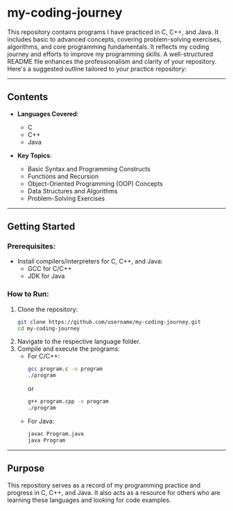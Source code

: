 # my-coding-journey
This repository contains programs I have practiced in C, C++, and Java. It includes basic to advanced concepts, covering problem-solving exercises, algorithms, and core programming fundamentals. It reflects my coding journey and efforts to improve my programming skills.
A well-structured README file enhances the professionalism and clarity of your repository. Here's a suggested outline tailored to your practice repository:  

---

## **Contents**  
- **Languages Covered**:  
  - C  
  - C++  
  - Java  

- **Key Topics**:  
  - Basic Syntax and Programming Constructs  
  - Functions and Recursion  
  - Object-Oriented Programming (OOP) Concepts  
  - Data Structures and Algorithms  
  - Problem-Solving Exercises  

---

## **Getting Started**  
### Prerequisites:  
- Install compilers/interpreters for C, C++, and Java:  
  - GCC for C/C++  
  - JDK for Java  

### How to Run:  
1. Clone the repository:  
   ```bash
   git clone https://github.com/username/my-coding-journey.git
   cd my-coding-journey
   ```  
2. Navigate to the respective language folder.  
3. Compile and execute the programs:  
   - For C/C++:  
     ```bash
     gcc program.c -o program
     ./program
     ```  
     or  
     ```bash
     g++ program.cpp -o program
     ./program
     ```  
   - For Java:  
     ```bash
     javac Program.java
     java Program
     ```  

---

## **Purpose**  
This repository serves as a record of my programming practice and progress in C, C++, and Java. It also acts as a resource for others who are learning these languages and looking for code examples.  
